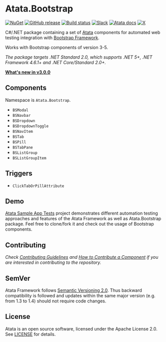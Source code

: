 # Atata.Bootstrap

[![NuGet](http://img.shields.io/nuget/v/Atata.Bootstrap.svg)](https://www.nuget.org/packages/Atata.Bootstrap/)
[![GitHub release](https://img.shields.io/github/release/atata-framework/atata-bootstrap.svg)](https://github.com/atata-framework/atata-bootstrap/releases)
[![Build status](https://dev.azure.com/atata-framework/atata-bootstrap/_apis/build/status/atata-bootstrap-ci?branchName=main)](https://dev.azure.com/atata-framework/atata-bootstrap/_build/latest?definitionId=29&branchName=main)
[![Slack](https://img.shields.io/badge/join-Slack-green.svg?colorB=4EB898)](https://join.slack.com/t/atata-framework/shared_invite/zt-5j3lyln7-WD1ZtMDzXBhPm0yXLDBzbA)
[![Atata docs](https://img.shields.io/badge/docs-Atata_Framework-orange.svg)](https://atata.io)
[![X](https://img.shields.io/badge/follow-@AtataFramework-blue.svg)](https://x.com/AtataFramework)

C#/.NET package containing a set of [Atata](https://github.com/atata-framework/atata) components for automated web testing integration with [Bootstrap Framework](https://getbootstrap.com/).

Works with Bootstrap components of version 3-5.

*The package targets .NET Standard 2.0, which supports .NET 5+, .NET Framework 4.6.1+ and .NET Core/Standard 2.0+.*

**[What's new in v3.0.0](https://github.com/atata-framework/atata-bootstrap/releases/tag/v3.0.0)**

## Components

Namespace is `Atata.Bootstrap`.

- `BSModal`
- `BSNavbar`
- `BSDropdown`
- `BSDropdownToggle`
- `BSNavItem`
- `BSTab`
- `BSPill`
- `BSTabPane`
- `BSListGroup`
- `BSListGroupItem`

## Triggers

- `ClickTabOrPillAttribute`

## Demo

[Atata Sample App Tests](https://github.com/atata-framework/atata-sample-app-tests) project
demonstrates different automation testing approaches and features of the Atata Framework as well as Atata.Bootstrap package.
Feel free to clone/fork it and check out the usage of Bootstrap components.

## Contributing

*Check [Contributing Guidelines](CONTRIBUTING.md) and [How to Contribute a Component](CONTRIBUTING_COMPONENT.md)
if you are interested in contributing to the repository.*

## SemVer

Atata Framework follows [Semantic Versioning 2.0](https://semver.org/).
Thus backward compatibility is followed and updates within the same major version
(e.g. from 1.3 to 1.4) should not require code changes.

## License

Atata is an open source software, licensed under the Apache License 2.0.
See [LICENSE](LICENSE) for details.
